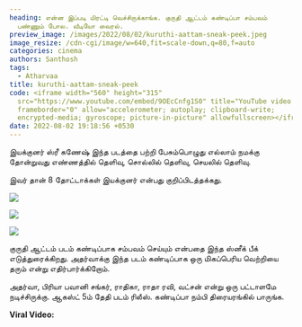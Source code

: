 ```yaml
---
heading: என்ன இப்படி மிரட்டி வெச்சிருக்காங்க. குருதி ஆட்டம் கண்டிப்பா சம்பவம்
  பண்ணும் போல. வீடியோ வைரல்.
preview_image: /images/2022/08/02/kuruthi-aattam-sneak-peek.jpeg
image_resize: /cdn-cgi/image/w=640,fit=scale-down,q=80,f=auto
categories: cinema
authors: Santhosh
tags:
  - Atharvaa
title: kuruthi-aattam-sneak-peek
code: <iframe width="560" height="315"
  src="https://www.youtube.com/embed/9OEcCnfg1S0" title="YouTube video player"
  frameborder="0" allow="accelerometer; autoplay; clipboard-write;
  encrypted-media; gyroscope; picture-in-picture" allowfullscreen></iframe>
date: 2022-08-02 19:18:56 +0530
---
```

இயக்குனர் ஸ்ரீ கணேஷ் இந்த படத்தை பற்றி பேசும்பொழுது எல்லாம் நமக்கு தோன்றுவது எண்ணத்தில் தெளிவு, சொல்லில் தெளிவு, செயலில் தெளிவு.

இவர் தான் 8 தோட்டாக்கள் இயக்குனர் என்பது குறிப்பிடத்தக்கது.

![](/images/2022/08/02/atharva-kuruthi-attam-sneak-peak.jpeg)

![](/images/2022/08/02/atharva-kuruthi-attam-sneak-peak-1.jpeg)

![](/images/2022/08/02/atharva-kuruthi-attam-sneak-peak-2.jpeg)

குருதி ஆட்டம் படம் கண்டிப்பாக சம்பவம் செய்யும் என்பதை இந்த ஸ்னீக் பீக் எடுத்துரைக்கிறது. அதர்வாக்கு இந்த படம் கண்டிப்பாக ஒரு மிகப்பெரிய வெற்றியை தரும் என்று எதிர்பார்க்கிறோம்.

அதர்வா, பிரியா பவானி சங்கர், ராதிகா, ராதா ரவி, வட்சன் என்று ஒரு பட்டாளமே நடிச்சிருக்கு. ஆகஸ்ட் 5ம் தேதி படம் ரிலீஸ். கண்டிப்பா நம்பி திரையரங்கில் பாருங்க.



**Viral Video:**